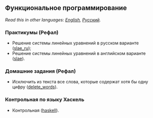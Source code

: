 ## Функциональное программирование

*Read this in other languages: [English](README.md), [Русский](README.ru.md).*

### Практикумы (Рефал)
- Решение системы линейных уравнений в русском варианте ([slae_ru](./refal_lessons/slae_ru.ref));
- Решение системы линейных уравнений в английском варианте ([slae](./refal_lessons/slae.ref)).

### Домашние задания (Рефал)
- Исключить из текста все слова, которые содержат хотя бы одну цифру ([delete_words](./refal_lessons/delete_words.ref)).

### Контрольная по языку Хаскель
- Контрольная ([haskell](./haskell)).
